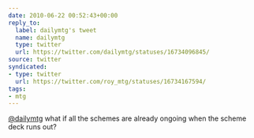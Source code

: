 ```yaml
---
date: 2010-06-22 00:52:43+00:00
reply_to:
  label: dailymtg's tweet
  name: dailymtg
  type: twitter
  url: https://twitter.com/dailymtg/statuses/16734096845/
source: twitter
syndicated:
- type: twitter
  url: https://twitter.com/roy_mtg/statuses/16734167594/
tags:
- mtg
---
```


[@dailymtg](https://twitter.com/dailymtg/) what if all the schemes are already ongoing when the scheme deck runs out?